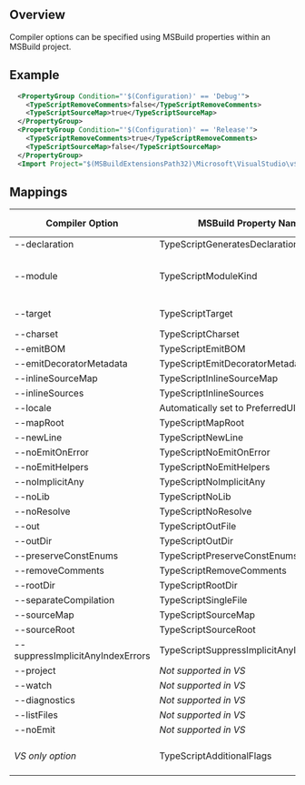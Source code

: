 ## Overview
Compiler options can be specified using MSBuild properties within an MSBuild project.

## Example

```XML
  <PropertyGroup Condition="'$(Configuration)' == 'Debug'">
    <TypeScriptRemoveComments>false</TypeScriptRemoveComments>
    <TypeScriptSourceMap>true</TypeScriptSourceMap>
  </PropertyGroup>
  <PropertyGroup Condition="'$(Configuration)' == 'Release'">
    <TypeScriptRemoveComments>true</TypeScriptRemoveComments>
    <TypeScriptSourceMap>false</TypeScriptSourceMap>
  </PropertyGroup>
  <Import Project="$(MSBuildExtensionsPath32)\Microsoft\VisualStudio\v$(VisualStudioVersion)\TypeScript\Microsoft.TypeScript.targets" Condition="Exists('$(MSBuildExtensionsPath32)\Microsoft\VisualStudio\v$(VisualStudioVersion)\TypeScript\Microsoft.TypeScript.targets')" />
```

## Mappings

Compiler Option   | MSBuild Property Name | Allowed Values
------------------|-----------------------|-----------------
--declaration     | TypeScriptGeneratesDeclarations | boolean
--module          | TypeScriptModuleKind  | AMD, CommonJs, UMD, or System
--target          | TypeScriptTarget      | ES3, ES5, or ES6
--charset         | TypeScriptCharset     |                           
--emitBOM         | TypeScriptEmitBOM     | boolean     
--emitDecoratorMetadata | TypeScriptEmitDecoratorMetadata | boolean
--inlineSourceMap | TypeScriptInlineSourceMap |  boolean
--inlineSources   | TypeScriptInlineSources|  boolean
--locale          | Automatically set to PreferredUILang value |
--mapRoot         | TypeScriptMapRoot       | File path 
--newLine         | TypeScriptNewLine       | CRLF or LF
--noEmitOnError   | TypeScriptNoEmitOnError | boolean
--noEmitHelpers   | TypeScriptNoEmitHelpers | boolean
--noImplicitAny   | TypeScriptNoImplicitAny | boolean
--noLib           | TypeScriptNoLib       | boolean
--noResolve       | TypeScriptNoResolve   | boolean
--out             | TypeScriptOutFile     | File path
--outDir          | TypeScriptOutDir      | File path
--preserveConstEnums | TypeScriptPreserveConstEnums | boolean
--removeComments  | TypeScriptRemoveComments | boolean
--rootDir         | TypeScriptRootDir        | File path
--separateCompilation | TypeScriptSingleFile | boolean
--sourceMap       | TypeScriptSourceMap      | File path                         
--sourceRoot      | TypeScriptSourceRoot     | File path
--suppressImplicitAnyIndexErrors | TypeScriptSuppressImplicitAnyIndexErrors | boolean
--project         | *Not supported in VS* | 
--watch           | *Not supported in VS* |
--diagnostics     | *Not supported in VS* |
--listFiles       | *Not supported in VS* |
--noEmit          | *Not supported in VS* |
*VS only option*  | TypeScriptAdditionalFlags | *Any compiler option*
